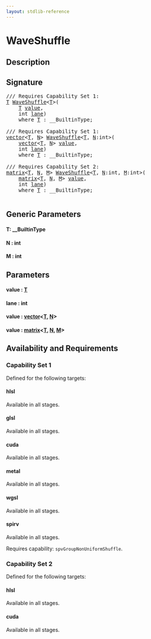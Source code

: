 ```yaml
---
layout: stdlib-reference
---
```


# WaveShuffle

## Description





## Signature 

<pre>
/// Requires Capability Set 1:
<a href="waveshuffle-04.html#typeparam-T" class="code_type">T</a> <a href="waveshuffle-04.html">WaveShuffle</a>&lt;<a href="waveshuffle-04.html#typeparam-T" class="code_type">T</a>&gt;(
    <a href="waveshuffle-04.html#typeparam-T" class="code_type">T</a> <a href="waveshuffle-04.html#decl-value" class="code_param">value</a>,
    <span class="code_keyword">int</span> <a href="waveshuffle-04.html#decl-lane" class="code_param">lane</a>)
    <span class='code_keyword'>where</span> <a href="waveshuffle-04.html#typeparam-T" class="code_type">T</a> : __BuiltinType;

/// Requires Capability Set 1:
<a href="../types/vector/index.html" class="code_type">vector</a>&lt;<a href="waveshuffle-04.html#typeparam-T" class="code_type">T</a>, <a href="waveshuffle-04.html#decl-N" class="code_var">N</a>&gt; <a href="waveshuffle-04.html">WaveShuffle</a>&lt;<a href="waveshuffle-04.html#typeparam-T" class="code_type">T</a>, <a href="waveshuffle-04.html#decl-N" class="code_var">N</a>:<span class="code_keyword">int</span>&gt;(
    <a href="../types/vector/index.html" class="code_type">vector</a>&lt;<a href="waveshuffle-04.html#typeparam-T" class="code_type">T</a>, <a href="waveshuffle-04.html#decl-N" class="code_var">N</a>&gt; <a href="waveshuffle-04.html#decl-value" class="code_param">value</a>,
    <span class="code_keyword">int</span> <a href="waveshuffle-04.html#decl-lane" class="code_param">lane</a>)
    <span class='code_keyword'>where</span> <a href="waveshuffle-04.html#typeparam-T" class="code_type">T</a> : __BuiltinType;

/// Requires Capability Set 2:
<a href="../types/matrix/index.html" class="code_type">matrix</a>&lt;<a href="waveshuffle-04.html#typeparam-T" class="code_type">T</a>, <a href="waveshuffle-04.html#decl-N" class="code_var">N</a>, <a href="waveshuffle-04.html#decl-M" class="code_var">M</a>&gt; <a href="waveshuffle-04.html">WaveShuffle</a>&lt;<a href="waveshuffle-04.html#typeparam-T" class="code_type">T</a>, <a href="waveshuffle-04.html#decl-N" class="code_var">N</a>:<span class="code_keyword">int</span>, <a href="waveshuffle-04.html#decl-M" class="code_var">M</a>:<span class="code_keyword">int</span>&gt;(
    <a href="../types/matrix/index.html" class="code_type">matrix</a>&lt;<a href="waveshuffle-04.html#typeparam-T" class="code_type">T</a>, <a href="waveshuffle-04.html#decl-N" class="code_var">N</a>, <a href="waveshuffle-04.html#decl-M" class="code_var">M</a>&gt; <a href="waveshuffle-04.html#decl-value" class="code_param">value</a>,
    <span class="code_keyword">int</span> <a href="waveshuffle-04.html#decl-lane" class="code_param">lane</a>)
    <span class='code_keyword'>where</span> <a href="waveshuffle-04.html#typeparam-T" class="code_type">T</a> : __BuiltinType;

</pre>

## Generic Parameters

####  <a id="typeparam-T"></a>T: \_\_BuiltinType
####  <a id="decl-N"></a>N  : int
####  <a id="decl-M"></a>M  : int

## Parameters

####  <a id="decl-value"></a>value  : [T](waveshuffle-04#typeparam-T)
####  <a id="decl-lane"></a>lane  : int
####  <a id="decl-value"></a>value  : [vector](../types/vector/index)\<[T](../types/vector/index#typeparam-T), [N](../types/vector/index#decl-N)\>
####  <a id="decl-value"></a>value  : [matrix](../types/matrix/index)\<[T](../types/matrix/t-0), [N](../types/matrix/index#decl-N), [M](../types/matrix/index#decl-M)\>

## Availability and Requirements

### Capability Set 1

Defined for the following targets:

#### hlsl
Available in all stages.

#### glsl
Available in all stages.

#### cuda
Available in all stages.

#### metal
Available in all stages.

#### wgsl
Available in all stages.

#### spirv
Available in all stages.

Requires capability: `spvGroupNonUniformShuffle`.

### Capability Set 2

Defined for the following targets:

#### hlsl
Available in all stages.

#### cuda
Available in all stages.



